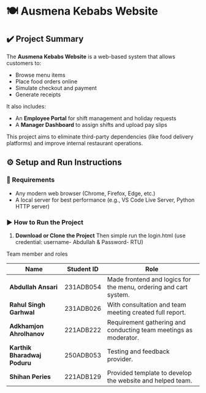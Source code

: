 # 🍽️ Ausmena Kebabs Website 

## ✔️ Project Summary

The **Ausmena Kebabs Website** is a web-based system that allows customers to:
- Browse menu items
- Place food orders online
- Simulate checkout and payment
- Generate receipts

It also includes:
- An **Employee Portal** for shift management and holiday requests
- A **Manager Dashboard** to assign shifts and upload pay slips

This project aims to eliminate third-party dependencies (like food delivery platforms) and improve internal restaurant operations.













## ⚙️ Setup and Run Instructions

### 🔧 Requirements
- Any modern web browser (Chrome, Firefox, Edge, etc.)
- A local server for best performance (e.g., VS Code Live Server, Python HTTP server)

### ▶️ How to Run the Project

1. **Download or Clone the Project**
  Then simple run the login.html (use credential: username- Abdullah & Password- RTU)




Team member and roles

| Name                         | Student ID | Role                                                                |
| ---------------------------- | ---------- | ------------------------------------------------------------------- |
| **Abdullah Ansari**          | 231ADB054  | Made frontend and logics for the menu, ordering and cart system.    |
| **Rahul Singh Garhwal**      | 231ADB026  | With consultation and team meeting created full report.             |
| **Adkhamjon Ahrolhanov**     | 221ADB222  | Requirement gathering and conducting team meetings as moderator.    |
| **Karthik Bharadwaj Poduru** | 250ADB053  | Testing and feedback provider.                                      |
| **Shihan Peries**            | 221ADB129  | Provided template to develop the website and helped team.           |








